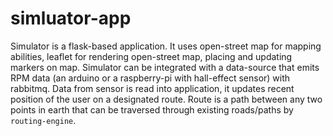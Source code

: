 # simluator-app

Simulator is a flask-based application. It uses open-street map for mapping abilities, leaflet for rendering open-street map, placing and updating markers on map. Simulator can be integrated with a data-source that emits RPM data (an arduino or a raspberry-pi with hall-effect sensor) with rabbitmq. Data from sensor is read into application, it updates recent position of the user on a designated route. Route is a path between any two points in earth that can be traversed through existing roads/paths by `routing-engine`.
